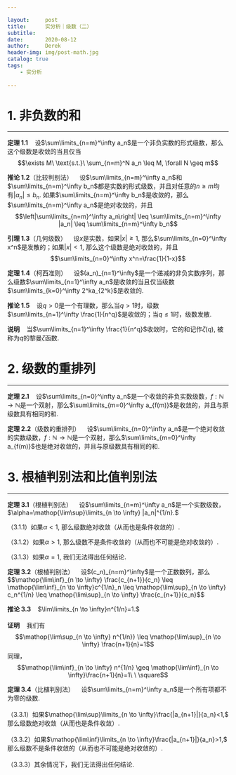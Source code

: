 ```yaml
---

layout:     post
title:      实分析｜级数（二）
subtitle:   
date:       2020-08-12
author:     Derek
header-img: img/post-math.jpg
catalog: true
tags:
    - 实分析
    
---
```

# 1. 非负数的和
***

**定理 1.1**&nbsp;&nbsp;&nbsp; 设$\sum\limits_{n=m}^\infty a_n$是一个非负实数的形式级数，那么这个级数是收敛的当且仅当$$\exists M\ \text{s.t.}\ \sum_{n=m}^N a_n \leq M, \forall N \geq m$$

**推论 1.2**（比较判别法）&nbsp;&nbsp;&nbsp; 设$\sum\limits_{n=m}^\infty a_n$和$\sum\limits_{n=m}^\infty b_n$都是实数的形式级数，并且对任意的$n \geq m$均有$|a_n| \leq b_n.$ 如果$\sum\limits_{n=m}^\infty b_n$是收敛的，那么$\sum\limits_{n=m}^\infty a_n$是绝对收敛的，并且$$\left|\sum\limits_{n=m}^\infty a_n\right| \leq \sum\limits_{n=m}^\infty |a_n| \leq \sum\limits_{n=m}^\infty b_n$$

**引理 1.3**（几何级数）&nbsp;&nbsp;&nbsp; 设$x$是实数，如果$|x| \geq 1,$ 那么$\sum\limits_{n=0}^\infty x^n$是发散的；如果$|x|<1,$ 那么这个级数是绝对收敛的，并且$$\sum\limits_{n=0}^\infty x^n=\frac{1}{1-x}$$

<body>
<p>
<b>定理 1.4</b>（柯西准则）&nbsp;&nbsp;&nbsp; 设$(a_n)_{n=1}^\infty$是一个递减的非负实数序列，那么级数$\sum\limits_{n=1}^\infty a_n$是收敛的当且仅当级数$\sum\limits_{k=0}^\infty 2^ka_{2^k}$是收敛的.
</p>
</body>

**推论 1.5**&nbsp;&nbsp;&nbsp; 设$q>0$是一个有理数，那么当$q>1$时，级数$\sum\limits_{n=1}^\infty \frac{1}{n^q}$是收敛的；当$q \leq 1$时，级数发散.

**说明**&nbsp;&nbsp;&nbsp; 当$\sum\limits_{n=1}^\infty \frac{1}{n^q}$收敛时，它的和记作$\zeta(q),$ 被称为$q$的黎曼$\zeta$函数.

# 2. 级数的重排列
***

**定理 2.1**&nbsp;&nbsp;&nbsp; 设$\sum\limits_{n=0}^\infty a_n$是一个收敛的非负实数级数，$f: \mathbb{N} \to \mathbb{N}$是一个双射，那么$\sum\limits_{m=0}^\infty a_{f(m)}$是收敛的，并且与原级数具有相同的和.

**定理 2.2**（级数的重排列）&nbsp;&nbsp;&nbsp; 设$\sum\limits_{n=0}^\infty a_n$是一个绝对收敛的实数级数，$f: \mathbb{N} \to \mathbb{N}$是一个双射，那么$\sum\limits_{m=0}^\infty a_{f(m)}$也是绝对收敛的，并且与原级数具有相同的和.

# 3. 根植判别法和比值判别法
***

**定理 3.1**（根植判别法）&nbsp;&nbsp;&nbsp; 设$\sum\limits_{n=m}^\infty a_n$是一个实数级数，$\alpha=\mathop{\lim\sup}\limits_{n \to \infty} |a_n|^{1/n}.$ 

（3.1.1）如果$\alpha<1,$ 那么级数绝对收敛（从而也是条件收敛的）.

（3.1.2）如果$\alpha>1,$ 那么级数不是条件收敛的（从而也不可能是绝对收敛的）.

（3.1.3）如果$\alpha=1,$ 我们无法得出任何结论.

<body>
<p>
<b>定理 3.2</b>（根植判别法）&nbsp;&nbsp;&nbsp; 设$(c_n)_{n=m}^\infty$是一个正数数列，那么$$\mathop{\lim\inf}_{n \to \infty} \frac{c_{n+1}}{c_n} \leq \mathop{\lim\inf}_{n \to \infty}c^{1/n}_n \leq \mathop{\lim\sup}_{n \to \infty} c_n^{1/n} \leq \mathop{\lim\sup}_{n \to \infty} \frac{c_{n+1}}{c_n}$$

<b>推论 3.3</b>&nbsp;&nbsp;&nbsp; $\lim\limits_{n \to \infty}n^{1/n}=1.$
<br>
<br>
<b>证明</b>&nbsp;&nbsp;&nbsp; 我们有$$\mathop{\lim\sup_{n \to \infty} n^{1/n}} \leq \mathop{\lim\sup}_{n \to \infty} \frac{n+1}{n}=1$$同理，$$\mathop{\lim\inf}_{n \to \infty} n^{1/n} \geq \mathop{\lim\inf}_{n \to \infty}\frac{n+1}{n}=1\ \ \square$$

<b>定理 3.4</b>（比植判别法）&nbsp;&nbsp;&nbsp; 设$\sum\limits_{n=m}^\infty a_n$是一个所有项都不为零的级数.
<br>
<br>
（3.3.1）如果$\mathop{\lim\sup}\limits_{n \to \infty}\frac{|a_{n+1}|}{a_n}<1,$ 那么级数绝对收敛（从而也是条件收敛）.
<br>
<br>
（3.3.2）如果$\mathop{\lim\inf}\limits_{n \to \infty}\frac{|a_{n+1}|}{a_n}>1,$ 那么级数不是条件收敛的（从而也不可能是绝对收敛的）.
<br>
<br>
（3.3.3）其余情况下，我们无法得出任何结论.
</p>
</body>